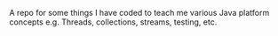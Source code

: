 A repo for some things I have coded to teach me various Java platform concepts e.g. Threads, collections, streams, testing, etc.

